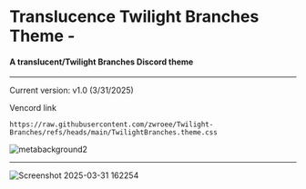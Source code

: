 # Translucence Twilight Branches Theme -
#### A translucent/Twilight Branches Discord theme
<hr>

Current version: v1.0 (3/31/2025)

Vencord link
```
https://raw.githubusercontent.com/zwroee/Twilight-Branches/refs/heads/main/TwilightBranches.theme.css
```

![metabackground2](https://github.com/user-attachments/assets/ac7ede88-31f5-4be2-8bc5-76da879bbb20)

<hr>

![Screenshot 2025-03-31 162254](https://github.com/user-attachments/assets/2fa0bcb6-fdd6-42a4-9ae0-0d1374d16e92)
